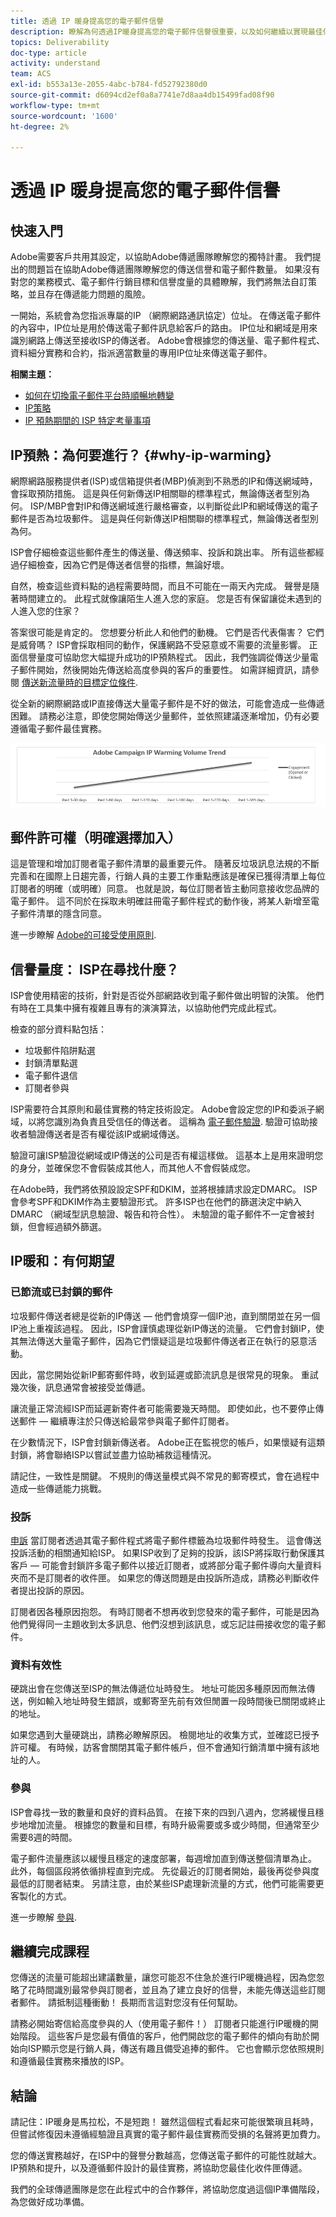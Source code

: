 ```yaml
---
title: 透過 IP 暖身提高您的電子郵件信譽
description: 瞭解為何透過IP暖身提高您的電子郵件信譽很重要，以及如何繼續以實現最佳傳遞能力。
topics: Deliverability
doc-type: article
activity: understand
team: ACS
exl-id: b553a13e-2055-4abc-b784-fd52792380d0
source-git-commit: d6094cd2ef0a8a7741e7d8aa4db15499fad08f90
workflow-type: tm+mt
source-wordcount: '1600'
ht-degree: 2%

---
```


# 透過 IP 暖身提高您的電子郵件信譽

<!--Increase your email reputation with IP warming

## IP Warming overview

In the Adobe Deliverability Consulting and Deliverability Operations teams, we have a vested interest in helping new Campaign customers be as successful as possible as they embark on the route of an IP warming process. If you’ve never been a part of such a project, you may have a lot of questions about it. Let’s get down to the details!-->

## 快速入門

Adobe需要客戶共用其設定，以協助Adobe傳遞團隊瞭解您的獨特計畫。 我們提出的問題旨在協助Adobe傳遞團隊瞭解您的傳送信譽和電子郵件數量。 如果沒有對您的業務模式、電子郵件行銷目標和信譽度量的具體瞭解，我們將無法自訂策略，並且存在傳遞能力問題的風險。

一開始，系統會為您指派專屬的IP （網際網路通訊協定）位址。 在傳送電子郵件的內容中，IP位址是用於傳送電子郵件訊息給客戶的路由。 IP位址和網域是用來識別網路上傳送至接收ISP的傳送者。 Adobe會根據您的傳送量、電子郵件程式、資料細分實務和合約，指派適當數量的專用IP位址來傳送電子郵件。

**相關主題：**
* [如何在切換電子郵件平台時順暢地轉變](../../help/transition-process/switching-email-platforms.md)
* [IP策略](../../help/transition-process/infrastructure.md#ip-strategy)
* [IP 預熱期間的 ISP 特定考量事項](../../help/transition-process/isp-specific-considerations-during-ip-warming.md)

## IP預熱：為何要進行？ {#why-ip-warming}

網際網路服務提供者(ISP)或信箱提供者(MBP)偵測到不熟悉的IP和傳送網域時，會採取預防措施。 這是與任何新傳送IP相關聯的標準程式，無論傳送者型別為何。 ISP/MBP會對IP和傳送網域進行嚴格審查，以判斷從此IP和網域傳送的電子郵件是否為垃圾郵件。  這是與任何新傳送IP相關聯的標準程式，無論傳送者型別為何。

ISP會仔細檢查這些郵件產生的傳送量、傳送頻率、投訴和跳出率。 所有這些都經過仔細檢查，因為它們是傳送者信譽的指標，無論好壞。

自然，檢查這些資料點的過程需要時間，而且不可能在一兩天內完成。 聲譽是隨著時間建立的。 此程式就像讓陌生人進入您的家庭。 您是否有保留讓從未遇到的人進入您的住家？

答案很可能是肯定的。 您想要分析此人和他們的動機。 它們是否代表傷害？ 它們是威脅嗎？ ISP會採取相同的動作，保護網路不受惡意或不需要的流量影響。 正面信譽量度可協助您大幅提升成功的IP預熱程式。 因此，我們強調從傳送少量電子郵件開始，然後開始先傳送給高度參與的客戶的重要性。 如需詳細資訊，請參閱 [傳送新流量時的目標定位條件](/help/transition-process/targeting-criteria.md).

從全新的網際網路或IP直接傳送大量電子郵件是不好的做法，可能會造成一些傳遞困難。 請務必注意，即使您開始傳送少量郵件，並依照建議逐漸增加，仍有必要遵循電子郵件最佳實務。

![](../../help/assets/ip-warming-volume-trend.png)

## 郵件許可權（明確選擇加入）

這是管理和增加訂閱者電子郵件清單的最重要元件。 隨著反垃圾訊息法規的不斷完善和在國際上日趨完善，行銷人員的主要工作重點應該是確保已獲得清單上每位訂閱者的明確（或明確）同意。 也就是說，每位訂閱者皆主動同意接收您品牌的電子郵件。 這不同於在採取未明確註冊電子郵件程式的動作後，將某人新增至電子郵件清單的隱含同意。

進一步瞭解 [Adobe的可接受使用原則](https://www.adobe.com/legal/terms/aup.html).

## 信譽量度： ISP在尋找什麼？

ISP會使用精密的技術，針對是否從外部網路收到電子郵件做出明智的決策。 他們有時在工具集中擁有複雜且專有的演演算法，以協助他們完成此程式。

檢查的部分資料點包括：

* 垃圾郵件陷阱點選
* 封鎖清單點選
* 電子郵件退信
* 訂閱者參與

ISP需要符合其原則和最佳實務的特定技術設定。 Adobe會設定您的IP和委派子網域，以將您識別為負責且受信任的傳送者。 這稱為 [電子郵件驗證](/help/transition-process/infrastructure.md#authentication). 驗證可協助接收者驗證傳送者是否有權從該IP或網域傳送。

驗證可讓ISP驗證從網域或IP傳送的公司是否有權這樣做。 這基本上是用來證明您的身分，並確保您不會假裝成其他人，而其他人不會假裝成您。

在Adobe時，我們將依預設設定SPF和DKIM，並將根據請求設定DMARC。 ISP會參考SPF和DKIM作為主要驗證形式。 許多ISP也在他們的篩選決定中納入DMARC （網域型訊息驗證、報告和符合性）。 未驗證的電子郵件不一定會被封鎖，但會經過額外篩選。

## IP暖和：有何期望

### 已節流或已封鎖的郵件

垃圾郵件傳送者總是從新的IP傳送 — 他們會燒穿一個IP池，直到關閉並在另一個IP池上重複該過程。 因此，ISP會謹慎處理從新IP傳送的流量。 它們會封鎖IP，使其無法傳送大量電子郵件，因為它們懷疑這是垃圾郵件傳送者正在執行的惡意活動。

因此，當您開始從新IP郵寄郵件時，收到延遲或節流訊息是很常見的現象。 重試幾次後，訊息通常會被接受並傳遞。

讓流量正常流經ISP而延遲新寄件者可能需要幾天時間。 即使如此，也不要停止傳送郵件 — 繼續專注於只傳送給最常參與電子郵件訂閱者。

在少數情況下，ISP會封鎖新傳送者。 Adobe正在監視您的帳戶，如果懷疑有這類封鎖，將會聯絡ISP以嘗試並盡力協助補救這種情況。

請記住，一致性是關鍵。 不規則的傳送量模式與不常見的郵寄模式，會在過程中造成一些傳遞能力挑戰。

### 投訴

[申訴](/help/metrics/complaints.md) 當訂閱者透過其電子郵件程式將電子郵件標籤為垃圾郵件時發生。 這會傳送投訴活動的相關通知給ISP。 如果ISP收到了足夠的投訴，該ISP將採取行動保護其客戶 — 可能會封鎖許多電子郵件以接近訂閱者，或將部分電子郵件導向大量資料夾而不是訂閱者的收件匣。 如果您的傳送問題是由投訴所造成，請務必判斷收件者提出投訴的原因。

訂閱者因各種原因抱怨。 有時訂閱者不想再收到您發來的電子郵件，可能是因為他們覺得同一主題收到太多訊息、他們沒想到該訊息，或忘記註冊接收您的電子郵件。

### 資料有效性

硬跳出會在您傳送至ISP的無法傳遞位址時發生。 地址可能因多種原因而無法傳送，例如輸入地址時發生錯誤，或郵寄至先前有效但閒置一段時間後已關閉或終止的地址。

如果您遇到大量硬跳出，請務必瞭解原因。 檢閱地址的收集方式，並確認已授予許可權。 有時候，訪客會關閉其電子郵件帳戶，但不會通知行銷清單中擁有該地址的人。

### 參與

ISP會尋找一致的數量和良好的資料品質。 在接下來的四到八週內，您將緩慢且穩步地增加流量。 根據您的數量和目標，有時升級需要或多或少時間，但通常至少需要8週的時間。

電子郵件流量應該以緩慢且穩定的速度部署，每週增加直到傳送整個清單為止。 此外，每個區段將依循排程直到完成。 先從最近的訂閱者開始，最後再從參與度最低的訂閱者結束。 另請注意，由於某些ISP處理新流量的方式，他們可能需要更客製化的方式。

進一步瞭解 [參與](/help/engagement.md).

## 繼續完成課程

您傳送的流量可能超出建議數量，讓您可能忍不住急於進行IP暖機過程，因為您忽略了花時間識別最常參與訂閱者，並且為了建立良好的信譽，未能先傳送這些訂閱者郵件。 請抵制這種衝動！ 長期而言這對您沒有任何幫助。

請務必開始寄信給高度參與的人（使用電子郵件！） 訂閱者只能進行IP暖機的開始階段。 這些客戶是您最有價值的客戶，他們開啟您的電子郵件的傾向有助於開始向ISP顯示您是行銷人員，傳送有趣且備受追捧的郵件。 它也會顯示您依照規則和遵循最佳實務來播放的ISP。

## 結論

請記住：IP暖身是馬拉松，不是短跑！  雖然這個程式看起來可能很繁瑣且耗時，但嘗試修復因未遵循經驗證且真實的電子郵件最佳實務而受損的名聲將更加費力。

您的傳送實務越好，在ISP中的聲譽分數越高，您傳送電子郵件的可能性就越大。 IP預熱和提升，以及遵循郵件設計的最佳實務，將協助您最佳化收件匣傳遞。

我們的全球傳遞團隊是您在此程式中的合作夥伴，將協助您度過這個IP準備階段，為您做好成功準備。
